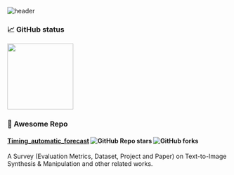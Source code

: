 <!-- ![header](https://capsule-render.vercel.app/api?type=waving&color=gradient&height=170&section=header&text=ℋ𝒾,%20ℐ'𝓂%20 Shrimponthekeyboard~🌱&fontColor=ffffff&fontSize=35&animation=fadeIn&fontAlignY=30&desc=🌼𝔅𝔢𝔱𝔱𝔢𝔯%20𝔩𝔞𝔱𝔢%20𝔱𝔥𝔞𝔫%20𝔫𝔢𝔳𝔢𝔯!🌼&descAlignY=55&descAlign=85)

[![Typing SVG](https://readme-typing-svg.herokuapp.com?font=DynaPuff&size=25&pause=2000&color=9EAB78&center=true&vCenter=true&multiline=true&width=800&height=45&lines=Hi+ALL(%E0%B7%86%60%EA%92%B3%C2%B4%E0%B7%86))](https://git.io/typing-svg)

[![Typing SVG](https://readme-typing-svg.herokuapp.com?font=DynaPuff&size=15&pause=2000&color=9EAB78&center=true&vCenter=true&multiline=true&width=800&height=35&lines=%F0%9F%8C%BCBetter+late+than+never!%F0%9F%8C%BC)](https://git.io/typing-svg)

- 🌻 I’m currently working on **Vision-Language Cooperative Representation** and **Multi-Modalities Learning**.
- 🤔 I’m currently learning on **Transformer** and **CV**.

-->

![header](https://capsule-render.vercel.app/api?type=waving&color=gradient&height=110&section=header&text=ℋ𝒾,%20ℐ'𝓂%20Shrimponthekeyboard~🌱&fontColor=ffffff&fontSize=30&animation=fadeIn&fontAlignY=25)

### 📈 GitHub status

<a href="https://github.com/zhengkai15">
    <img align="center" height="150px" src="https://github-readme-stats.vercel.app/api?username=zhengkai15&hide=contribs,issues&theme=rose&show_icons=true&rank_icon=github" />
</a>

<!--
| <img align="center" height="155px" src="https://github-readme-stats.vercel.app/api?username=zhengkai15&theme=darcula&show_icons=true" /> | <img align="center" height="155px" src="http://github-readme-streak-stats.herokuapp.com?user=zhengkai15&theme=darcula&date_format=M%20j%5B%2C%20Y%5D&ring=B26E42" /> |
| ------------------------------------------------------------------------ | ----------------------------------------------------------------------- |

<a href="https://github.com/anuraghazra/github-readme-stats">
  <img align="center" height="150px" src="http://github-readme-streak-stats.herokuapp.com?user=zhengkai15&theme=rose_pine&date_format=M%20j%5B%2C%20Y%5D&ring=B26E42" />
</a>
-->

### 🍬 Awesome Repo

#### [Timing_automatic_forecast](https://github.com/Yutong-Zhou-cv/awesome-Text-to-Image)  ![GitHub Repo stars](https://img.shields.io/github/stars/zhengkai15/Timing_automatic_forecast?style=social) ![GitHub forks](https://img.shields.io/github/forks/zhengkai15/Timing_automatic_forecast?style=social)

A Survey (Evaluation Metrics, Dataset, Project and Paper) on Text-to-Image Synthesis & Manipulation and other related works.

<!--
<a href="https://github.com/zhengkai15/Timing_automatic_forecast">
  <img align="center" src="https://github-readme-stats.vercel.app/api/pin/?username=Yutong-Zhou-cv&repo=awesome-Text-to-Image&theme=rose_pine" />
-->
